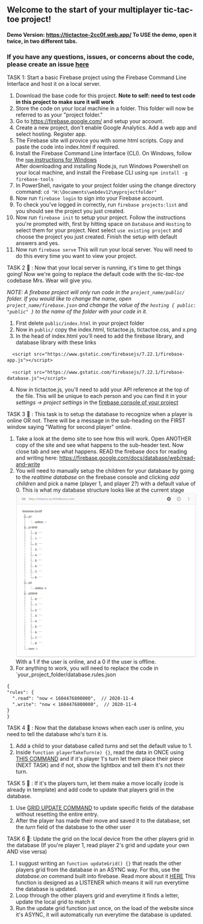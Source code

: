 ## Welcome to the start of your multiplayer tic-tac-toe project! 

#### Demo Version: <https://tictactoe-2cc0f.web.app/> To USE the demo, open it twice, in two different tabs. 

### If you have any questions, issues, or concerns about the code, please create an issue [here](https://github.com/lwear/FirebaseTicTacToe/issues/new)

TASK 1: Start a  basic Firebase project using the Firebase Command Line Interface and host it on a local server.
  1. Download the base code for this project. ****Note to self: need to test code in this project to make sure it will work****
  2. Store the code on your local machine in a folder. This folder will now be referred to as your "project folder."
  3. Go to <https://firebase.google.com/> and setup your account.
  4. Create a new project, don't enable Google Analytics. Add a web app and select hosting. Register app.
  5. The Firebase site will provice you with some html scripts. Copy and paste the code into index.html if required. 
  6. Install the Firebase Command Line Interface (CLI). On Windows, follow the [<code>npm</code> instructions for Windows](https://firebase.google.com/docs/cli#windows-npm)
     <br>After downloading and installing Node.js, run Windows Powershell on your local machine, and install the Firebase CLI using `npm install -g firebase-tools` 
  7. In PowerShell, navigate to your project folder using the change directory command:  `cd "H:\Documents\webdev12\myprojectfolder"`
  8. Now run `firebase login` to sign into your Firebase account.
  9. To check you've logged in correctly, run `firebase projects:list` and you should see the project you just created.
  10. Now run `firebase init` to setup your project. Follow the instructions you're prompted with, first by hitting space on `Database` and `Hosting` 
  to select them for your project. Next select `use existing project` and choose the project you just created. Finish the setup with default answers and yes. 
  6. Now run `firebase serve` This will run your local server. You will need to do this every time you want to view your project. 
  
TASK 2 🐤 : Now that your local server is running, it's time to get things going! Now we're going to replace the default code with the *tic-tac-toe* codebase Mrs. Wear will give you. 

*NOTE: A firebase project will only run code in the `project_name/public/` folder. If you would like to change the name, open `project_name/firebase.json` and change the value of the `hosting { public: "public" }` to the name of the folder with your code in it.*
  1. First delete `public/index.html` in your project folder
  2. Now in `public/` copy the index.html, tictactoe.js, tictactoe.css, and x.png
  3. In the head of index.html you'll need to add the firebase library, and database library with these links 
  ```
    <script src="https://www.gstatic.com/firebasejs/7.22.1/firebase-app.js"></script>

    <script src="https://www.gstatic.com/firebasejs/7.22.1/firebase-database.js"></script>
  ```
    
  4. Now in tictactoe.js, you'll need to add your API reference at the top of the file. This will be unique to each person and you can find it in your *settings -> project settings*
  in the [firebase console of your project](https://console.firebase.google.com/)
  
TASK 3 🐢 : This task is to setup the database to recognize when a player is online OR not. There will be a message in the sub-heading on the FIRST window saying "Waiting for second player" 
online. 
  1. Take a look at the demo site to see how this will work. Open ANOTHER copy of the site and see what happens to the sub-header text. Now close tab and see what happens. READ the firebase docs for reading and writing here: <https://firebase.google.com/docs/database/web/read-and-write> 
  2. You will need to manually setup the children for your database by going to the *realtime database* on the firebase console and clicking *add children* and pick a name
  (player 1, and player 2?) with a default value of 0. This is what my database structure looks like at the current stage ![image](https://github.com/MatthewHightech/firebase-tic-tac-toe/blob/master/public/dbStructure.PNG) With a 1 if the user is online, and a 0 if the user is offline. 
  3. For anything to work, you will need to replace the code in `your_project_folder/database.rules.json
  ``` 
  {
  "rules": {
    ".read": "now < 1604476800000",  // 2020-11-4
    ".write": "now < 1604476800000",  // 2020-11-4
  }
}
```

TASK 4 🦊 : Now that the database knows when each user is online, you need to tell the database who's turn it is. 
1. Add a child to your database called *turns* and set the default value to 1. 
2. Inside `function playerTakeTurn(e) {}`, read the data in ONCE using [THIS COMMAND](https://firebase.google.com/docs/database/web/read-and-write#read_data_once) and if it's player 1's turn let them place their piece (NEXT TASK) and if not, show the lightbox and tell them it's not their turn. 

TASK 5 🐙 : If it's the players turn, let them make a move locally (code is already in template) and add code to update that players grid in the database. 
1. Use [GRID UPDATE COMMAND](https://firebase.google.com/docs/database/web/read-and-write#update_specific_fields) to update specific fields of the database without resetting the entire entry. 
2. After the player has made their move and saved it to the database, set the *turn* field of the database to the other user

TASK 6 🦜: Update the grid on the local device from the other players grid in the database (If you're player 1, read player 2's grid and update your own AND vise versa)
1. I suggust writing an `function updateGrid() {}` that reads the other players grid from the database in an ASYNC way. For this, use the *database.on* command built into firebase. Read more about it [HERE](https://firebase.google.com/docs/database/web/read-and-write#listen_for_value_events) This function is designed as a LISTENER which means it will run everytime the database is updated. 
2. Loop through the other players grid and everytime it finds a letter, update the local grid to match it
3. Run the update grid function just once, on the load of the website since it's ASYNC, it will automatically run everytime the database is updated. 
